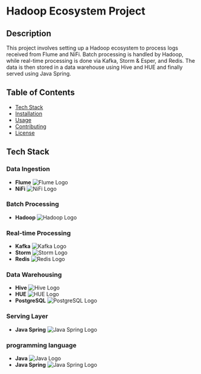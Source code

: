 # Hadoop Ecosystem Project

## Description

This project involves setting up a Hadoop ecosystem to process logs received from Flume and NiFi. Batch processing is handled by Hadoop, while real-time processing is done via Kafka, Storm & Esper, and Redis. The data is then stored in a data warehouse using Hive and HUE and finally served using Java Spring.


## Table of Contents

- [Tech Stack](#tech-stack)
- [Installation](#installation)
- [Usage](#usage)
- [Contributing](#contributing)
- [License](#license)

## Tech Stack

### Data Ingestion
- **Flume** ![Flume Logo](https://flume.apache.org/_static/flume-logo.png)
- **NiFi** ![NiFi Logo](https://upload.wikimedia.org/wikipedia/commons/f/ff/Apache-nifi-logo.svg)

### Batch Processing
- **Hadoop** ![Hadoop Logo](https://upload.wikimedia.org/wikipedia/commons/3/38/Hadoop_logo_new.svg)

### Real-time Processing
- **Kafka** ![Kafka Logo](https://upload.wikimedia.org/wikipedia/commons/thumb/0/05/Apache_kafka.svg/231px-Apache_kafka.svg.png)
- **Storm** ![Storm Logo](https://upload.wikimedia.org/wikipedia/commons/thumb/b/b1/Apache_Storm_logo.svg/768px-Apache_Storm_logo.svg.png)
- **Redis** ![Redis Logo](https://www.svgrepo.com/show/303460/redis-logo.svg)

### Data Warehousing
- **Hive** ![Hive Logo](https://upload.wikimedia.org/wikipedia/commons/thumb/b/bb/Apache_Hive_logo.svg/999px-Apache_Hive_logo.svg.png?20151020034510)
- **HUE** ![HUE Logo](https://encrypted-tbn0.gstatic.com/images?q=tbn:ANd9GcRgxn1h1pS7N8RoxYqM5juxQJ-KXm11F_6DdQ&s)
- **PostgreSQL** ![PostgreSQL Logo](https://www.vectorlogo.zone/logos/postgresql/postgresql-ar21.svg)

### Serving Layer

- **Java Spring** ![Java Spring Logo](https://img.shields.io/badge/Spring-6DB33F?style=for-the-badge&logo=spring&logoColor=white)

### programming language
- **Java** ![Java Logo](https://img.shields.io/badge/Java-ED8B00?style=for-the-badge&logo=openjdk&logoColor=white)
- **Java Spring** ![Java Spring Logo](https://img.shields.io/badge/Python-3776AB?style=for-the-badge&logo=python&logoColor=white)
